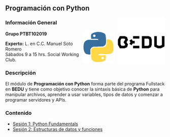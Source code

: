 ## Programación con Python

<img src="imagenes/bedu.jpg" align="right" height="150" width="150">

### Información General

<img src="imagenes/image.gif" align="right" height="100" width="100" hspace="10">

**Grupo PTBT102019**

**Experto:** L. en C.C. Manuel Soto Romero  
Sábados 9 a 15 hrs. Social Working Club.

### Descripción

El módulo de __Programación con Python__ forma parte del programa Fullstack en __BEDU__ y tiene como objetivo conocer la sintaxis básica de __Python__ para manipular archivos, aprender a usar variables, tipos de datos y comenzar a programar servidores y APIs.

### Contenido

- [Sesión 1: Python Fundamentals](sesion01/readme.md)
- [Sesión 2: Estructuras de datos y funciones](sesion02/readme.md)
